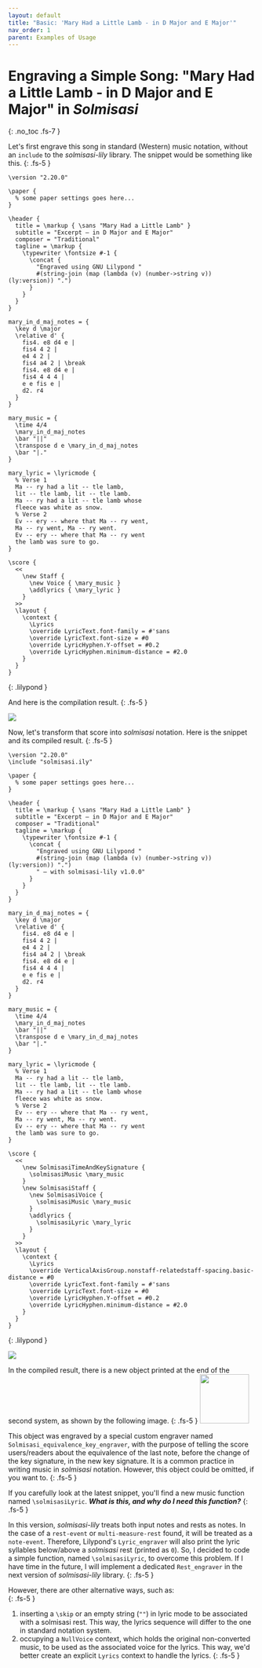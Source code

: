 ```yaml
---
layout: default
title: "Basic: 'Mary Had a Little Lamb - in D Major and E Major'"
nav_order: 1
parent: Examples of Usage
---
```


# Engraving a Simple Song: "Mary Had a Little Lamb - in D Major and E Major" in _Solmisasi_
{: .no_toc .fs-7 }

Let's first engrave this song in standard (Western) music notation, without an `include` to the _solmisasi-lily_ library. The snippet would be something like this.
{: .fs-5 }

```
\version "2.20.0"

\paper {
  % some paper settings goes here...
}

\header {
  title = \markup { \sans "Mary Had a Little Lamb" }
  subtitle = "Excerpt — in D Major and E Major"
  composer = "Traditional"
  tagline = \markup {
    \typewriter \fontsize #-1 {
      \concat {
        "Engraved using GNU Lilypond "
        #(string-join (map (lambda (v) (number->string v)) (ly:version)) ".")
      }
    }
  }
}

mary_in_d_maj_notes = {
  \key d \major
  \relative d' {
    fis4. e8 d4 e |
    fis4 4 2 |
    e4 4 2 |
    fis4 a4 2 | \break
    fis4. e8 d4 e |
    fis4 4 4 4 |
    e e fis e |
    d2. r4
  }
}

mary_music = {
  \time 4/4
  \mary_in_d_maj_notes
  \bar "||"
  \transpose d e \mary_in_d_maj_notes
  \bar "|."
}

mary_lyric = \lyricmode {
  % Verse 1
  Ma -- ry had a lit -- tle lamb,
  lit -- tle lamb, lit -- tle lamb.
  Ma -- ry had a lit -- tle lamb whose
  fleece was white as snow.
  % Verse 2
  Ev -- ery -- where that Ma -- ry went,
  Ma -- ry went, Ma -- ry went.
  Ev -- ery -- where that Ma -- ry went
  the lamb was sure to go.
}

\score {
  <<
    \new Staff {
      \new Voice { \mary_music }
      \addlyrics { \mary_lyric }
    }
  >>
  \layout {
    \context {
      \Lyrics
      \override LyricText.font-family = #'sans
      \override LyricText.font-size = #0
      \override LyricHyphen.Y-offset = #0.2
      \override LyricHyphen.minimum-distance = #2.0
    }
  }
}
```
{: .lilypond }

And here is the compilation result.
{: .fs-5 }

![](../img/basic-01.png)

Now, let's transform that score into _solmisasi_ notation. Here is the snippet and its compiled result.
{: .fs-5 }

```
\version "2.20.0"
\include "solmisasi.ily"

\paper {
  % some paper settings goes here...
}

\header {
  title = \markup { \sans "Mary Had a Little Lamb" }
  subtitle = "Excerpt — in D Major and E Major"
  composer = "Traditional"
  tagline = \markup {
    \typewriter \fontsize #-1 {
      \concat {
        "Engraved using GNU Lilypond "
        #(string-join (map (lambda (v) (number->string v)) (ly:version)) ".")
        " — with solmisasi-lily v1.0.0"
      }
    }
  }
}

mary_in_d_maj_notes = {
  \key d \major
  \relative d' {
    fis4. e8 d4 e |
    fis4 4 2 |
    e4 4 2 |
    fis4 a4 2 | \break
    fis4. e8 d4 e |
    fis4 4 4 4 |
    e e fis e |
    d2. r4
  }
}

mary_music = {
  \time 4/4
  \mary_in_d_maj_notes
  \bar "||"
  \transpose d e \mary_in_d_maj_notes
  \bar "|."
}

mary_lyric = \lyricmode {
  % Verse 1
  Ma -- ry had a lit -- tle lamb,
  lit -- tle lamb, lit -- tle lamb.
  Ma -- ry had a lit -- tle lamb whose
  fleece was white as snow.
  % Verse 2
  Ev -- ery -- where that Ma -- ry went,
  Ma -- ry went, Ma -- ry went.
  Ev -- ery -- where that Ma -- ry went
  the lamb was sure to go.
}

\score {
  <<
    \new SolmisasiTimeAndKeySignature {
      \solmisasiMusic \mary_music
    }
    \new SolmisasiStaff {
      \new SolmisasiVoice {
        \solmisasiMusic \mary_music
      }
      \addlyrics {
        \solmisasiLyric \mary_lyric
      }
    }
  >>
  \layout {
    \context {
      \Lyrics
      \override VerticalAxisGroup.nonstaff-relatedstaff-spacing.basic-distance = #0
      \override LyricText.font-family = #'sans
      \override LyricText.font-size = #0
      \override LyricHyphen.Y-offset = #0.2
      \override LyricHyphen.minimum-distance = #2.0
    }
  }
}
```
{: .lilypond }

![](../img/basic-01-solmisasi.png)

In the compiled result, there is a new object printed at the end of the second system, as shown by the following image.
{: .fs-5 }
<img src="../img/basic-01-solmisasi-key-equivalence.png" width="100"/>

This object was engraved by a special custom engraver named `Solmisasi_equivalence_key_engraver`, with the purpose of telling the score users/readers about the equivalence of the last note, before the change of the key signature, in the new key signature. It is a common practice in writing music in _solmisasi_ notation. However, this object could be omitted, if you want to.
{: .fs-5 }

If you carefully look at the latest snippet, you'll find a new music function named `\solmisasiLyric`. _**What is this, and why do I need this function?**_
{: .fs-5 }

In this version, _solmisasi-lily_ treats both input notes and rests as notes. In the case of a `rest-event` or `multi-measure-rest` found, it will be treated as a `note-event`. Therefore, Lilypond's `Lyric_engraver` will also print the lyric syllables below/above a _solmisasi_ rest (printed as `0`). So, I decided to code a simple function, named `\solmisasiLyric`, to overcome this problem. If I have time in the future, I will implement a dedicated `Rest_engraver` in the next version of _solmisasi-lily_ library.
{: .fs-5 }

However, there are other alternative ways, such as:<br>
{: .fs-5 }
1. inserting a `\skip` or an empty string (`""`) in lyric mode to be associated with a solmisasi rest. This way, the lyrics sequence will differ to the one in standard notation system.
2. occupying a `NullVoice` context, which holds the original non-converted music, to be used as the associated voice for the lyrics. This way, we'd better create an explicit `Lyrics` context to handle the lyrics.
{: .fs-5 }
